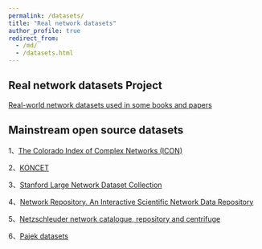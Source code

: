```yaml
---
permalink: /datasets/
title: "Real network datasets"
author_profile: true
redirect_from: 
  - /md/
  - /datasets.html
---
```



## Real network datasets Project
[Real-world network datasets used in some books and papers](https://github.com/danchen2023/real_network_datasets)


## Mainstream open source datasets
1、[The Colorado Index of Complex Networks (ICON)](https://icon.colorado.edu/#!/)

2、[KONCET](http://konect.cc/networks/)

3、[Stanford Large Network Dataset Collection](http://snap.stanford.edu/data/#face2face)

4、[Network Repository. An Interactive Scientific Network Data Repository](https://networkrepository.com/graph-vis.php)

5、[Netzschleuder network catalogue, repository and centrifuge](https://networks.skewed.de/)

6、[Pajek datasets](http://vlado.fmf.uni-lj.si/pub/networks/data/default.htm)

